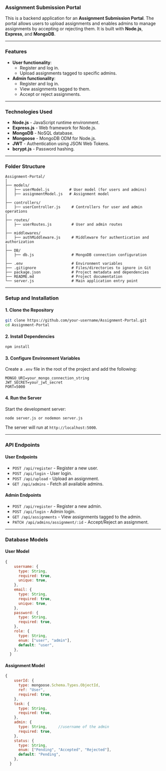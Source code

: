 ### **Assignment Submission Portal**

This is a backend application for an **Assignment Submission Portal**. The portal allows users to upload assignments and enables admins to manage assignments by accepting or rejecting them. It is built with **Node.js**, **Express**, and **MongoDB**.

---

### **Features**
- **User functionality**:
  - Register and log in.
  - Upload assignments tagged to specific admins.
- **Admin functionality**:
  - Register and log in.
  - View assignments tagged to them.
  - Accept or reject assignments.

---

### **Technologies Used**
- **Node.js** - JavaScript runtime environment.
- **Express.js** - Web framework for Node.js.
- **MongoDB** - NoSQL database.
- **Mongoose** - MongoDB ODM for Node.js.
- **JWT** - Authentication using JSON Web Tokens.
- **bcrypt.js** - Password hashing.

---

### **Folder Structure**
```
Assignment-Portal/
│
├── models/
│   ├── userModel.js         # User model (for users and admins)
│   ├── assignmentModel.js   # Assignment model
│
├── controllers/
│   ├── userController.js     # Controllers for user and admin operations
│
├── routes/
│   ├── userRoutes.js         # User and admin routes
│
├── middlewares/
│   ├── authMiddleware.js     # Middleware for authentication and authorization
│
├── DB/
│   ├── db.js                 # MongoDB connection configuration
│
├── .env                      # Environment variables
├── .gitignore                # Files/directories to ignore in Git
├── package.json              # Project metadata and dependencies
├── README.md                 # Project documentation
└── server.js                 # Main application entry point
```

---

### **Setup and Installation**

#### **1. Clone the Repository**
```bash
git clone https://github.com/your-username/Assignment-Portal.git
cd Assignment-Portal
```

#### **2. Install Dependencies**
```bash
npm install
```

#### **3. Configure Environment Variables**
Create a `.env` file in the root of the project and add the following:
```plaintext
MONGO_URI=your_mongo_connection_string
JWT_SECRET=your_jwt_secret
PORT=5000
```

#### **4. Run the Server**
Start the development server:
```bash
node server.js or nodemon server.js
```
The server will run at `http://localhost:5000`.

---

### **API Endpoints**

#### **User Endpoints**
- `POST /api/register` - Register a new user.
- `POST /api/login` - User login.
- `POST /api/upload` - Upload an assignment.
- `GET /api/admins` - Fetch all available admins.

#### **Admin Endpoints**
- `POST /api/register` - Register a new admin.
- `POST /api/login` - Admin login.
- `GET /api/assignments` - View assignments tagged to the admin.
- `PATCH /api/admins/assignment/:id` - Accept/Reject an assignment.
---

### **Database Models**

#### **User Model**
```javascript
{
    username: {
      type: String,
      required: true,
      unique: true,
    },
    email: {
      type: String,
      required: true,
      unique: true,
    },
    password: {
      type: String,
      required: true,
    },
    role: {
      type: String,
      enum: ["user", "admin"],
      default: "user",
    },
  }
```

#### **Assignment Model**
```javascript
{
    userId: {
      type: mongoose.Schema.Types.ObjectId,
      ref: "User",
      required: true,
    },
    task: {
      type: String,
      required: true,
    },
    admin: {
      type: String,     //username of the admin
      required: true,
    },
    status: {
      type: String,
      enum: ["Pending", "Accepted", "Rejected"],
      default: "Pending",
    },
  }
```

